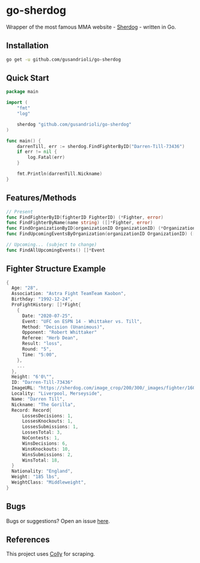 # **go-sherdog**
Wrapper of the most famous MMA website - [Sherdog](https://sherdog.com) - written in Go.
## Installation
```sh
go get -u github.com/gusandrioli/go-sherdog
```

## Quick Start
```go
package main

import (
	"fmt"
	"log"

	sherdog "github.com/gusandrioli/go-sherdog"
)

func main() {
	darrenTill, err := sherdog.FindFighterByID("Darren-Till-73436")
	if err != nil {
		log.Fatal(err)
	}

	fmt.Println(darrenTill.Nickname)
}
```

## Features/Methods
```go
// Present
func FindFighterByID(fighterID FighterID) (*Fighter, error)
func FindFighterByName(name string) ([]*Fighter, error)
func FindOrganizationByID(organizationID OrganizationID) (*Organization, error)
func FindUpcomingEventsByOrganization(organizationID OrganizationID) ([]*Event, error)

// Upcoming... (subject to change)
func FindAllUpcomingEvents() []*Event
```

## Fighter Structure Example
```go
{
  Age: "28",
  Association: "Astra Fight TeamTeam Kaobon",
  Birthday: "1992-12-24",
  ProFightHistory: []*Fight{
    {
      Date: "2020-07-25",
      Event: "UFC on ESPN 14 - Whittaker vs. Till",
      Method: "Decision (Unanimous)",
      Opponent: "Robert Whittaker"
      Referee: "Herb Dean",
      Result: "loss",
      Round: "5",
      Time: "5:00",
    },
    ...
  },
  Height: "6'0\"",
  ID: "Darren-Till-73436"
  ImageURL: "https://sherdog.com/image_crop/200/300/_images/fighter/1601316708Darren_Till.jpg",
  Locality: "Liverpool, Merseyside",
  Name: "Darren Till",
  Nickname: "The Gorilla",
  Record: Record{
      LossesDecisions: 1,
      LossesKnockouts: 1,
      LossesSubmissions: 1,
      LossesTotal: 3,
      NoContests: 1,
      WinsDecisions: 6,
      WinsKnockouts: 10,
      WinsSubmissions: 2,
      WinsTotal: 18,
  }
  Nationality: "England",
  Weight: "185 lbs",
  WeightClass: "Middleweight",
}
```

## Bugs
Bugs or suggestions? Open an issue [here](https://github.com/gusandrioli/go-sherdog/issues/new).

## References
This project uses [Colly](https://github.com/gocolly/colly/) for scraping.
